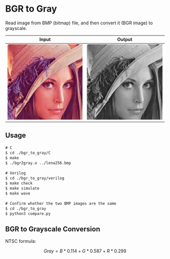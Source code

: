 # BGR to Gray
Read image from BMP (bitmap) file, and then convert it (BGR image) to grayscale.

| Input                   | Output                       |
| ----------------------- | ---------------------------- |
| ![input](./lena256.bmp) | ![output](./output_gray.bmp) |

## Usage
```shell
# C
$ cd ./bgr_to_gray/C
$ make
$ ./bgr2gray.o ../lena256.bmp

# Verilog
$ cd ./bgr_to_gray/verilog
$ make check
$ make simulate
$ make wave

# Confirm whether the two BMP images are the same
$ cd ./bgr_to_gray
$ python3 compare.py
```

## BGR to Grayscale Conversion
NTSC formula:
```math
Gray = B*0.114 + G*0.587 + R*0.299
```